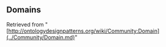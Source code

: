 ##  Domains


  



  






Retrieved from "[http://ontologydesignpatterns.org/wiki/Community:Domain](../Community/Domain.md)"